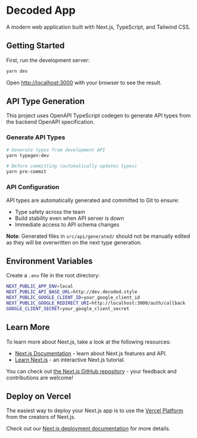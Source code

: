 # Decoded App

A modern web application built with Next.js, TypeScript, and Tailwind CSS.

## Getting Started

First, run the development server:

```bash
yarn dev
```

Open [http://localhost:3000](http://localhost:3000) with your browser to see the result.

## API Type Generation

This project uses OpenAPI TypeScript codegen to generate API types from the backend OpenAPI specification.

### Generate API Types

```bash
# Generate types from development API
yarn typegen:dev

# Before committing (automatically updates types)
yarn pre-commit
```

### API Configuration

API types are automatically generated and committed to Git to ensure:

- Type safety across the team
- Build stability even when API server is down
- Immediate access to API schema changes

**Note**: Generated files in `src/api/generated/` should not be manually edited as they will be overwritten on the next type generation.

## Environment Variables

Create a `.env` file in the root directory:

```bash
NEXT_PUBLIC_APP_ENV=local
NEXT_PUBLIC_API_BASE_URL=http://dev.decoded.style
NEXT_PUBLIC_GOOGLE_CLIENT_ID=your_google_client_id
NEXT_PUBLIC_GOOGLE_REDIRECT_URI=http://localhost:3000/auth/callback
GOOGLE_CLIENT_SECRET=your_google_client_secret
```

## Learn More

To learn more about Next.js, take a look at the following resources:

- [Next.js Documentation](https://nextjs.org/docs) - learn about Next.js features and API.
- [Learn Next.js](https://nextjs.org/learn) - an interactive Next.js tutorial.

You can check out [the Next.js GitHub repository](https://github.com/vercel/next.js/) - your feedback and contributions are welcome!

## Deploy on Vercel

The easiest way to deploy your Next.js app is to use the [Vercel Platform](https://vercel.com/new?utm_medium=default-template&filter=next.js&utm_source=create-next-app&utm_campaign=create-next-app-readme) from the creators of Next.js.

Check out our [Next.js deployment documentation](https://nextjs.org/docs/deployment) for more details.
